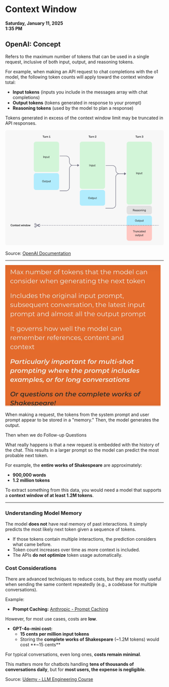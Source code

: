 # Context Window  
**Saturday, January 11, 2025**  
**1:35 PM**  

## OpenAI: Concept  

Refers to the maximum number of tokens that can be used in a single request, inclusive of both input, output, and reasoning tokens.  

For example, when making an API request to chat completions with the o1 model, the following token counts will apply toward the context window total:  

- **Input tokens** (inputs you include in the messages array with chat completions)  
- **Output tokens** (tokens generated in response to your prompt)  
- **Reasoning tokens** (used by the model to plan a response)  

Tokens generated in excess of the context window limit may be truncated in API responses.  

![Context window](https://github.com/luismcapriles/llm_engineering_course/blob/main/notes/W2/context-window.png)

Source: [OpenAI Documentation](https://platform.openai.com/docs/models#context-window)  

---

![Context windows max token](https://github.com/luismcapriles/llm_engineering_course/blob/main/notes/W2/context-window2.png)

When making a request, the tokens from the system prompt and user prompt appear to be stored in a "memory." Then, the model generates the output.  

Then when we do Follow-up Questions  

What really happens is that a new request is embedded with the history of the chat. This results in a larger prompt so the model can predict the most probable next token.  

For example, the **entire works of Shakespeare** are approximately:  

- **900,000 words**  
- **1.2 million tokens**  

To extract something from this data, you would need a model that supports a **context window of at least 1.2M tokens**.  

---

### Understanding Model Memory  

The model **does not** have real memory of past interactions. It simply predicts the most likely next token given a sequence of tokens.  

- If those tokens contain multiple interactions, the prediction considers what came before.  
- Token count increases over time as more context is included.  
- The APIs **do not optimize** token usage automatically.  

### Cost Considerations  

There are advanced techniques to reduce costs, but they are mostly useful when sending the same content repeatedly (e.g., a codebase for multiple conversations).  

Example:  
- **Prompt Caching:** [Anthropic - Prompt Caching](https://www.anthropic.com/news/prompt-caching)  

However, for most use cases, costs are **low**.  

- **GPT-4o-mini cost:**  
  - **15 cents per million input tokens**  
  - Storing the **complete works of Shakespeare** (~1.2M tokens) would cost **~15 cents**  

For typical conversations, even long ones, **costs remain minimal**.  

This matters more for chatbots handling **tens of thousands of conversations daily**, but for **most users, the expense is negligible**.  

Source: [Udemy - LLM Engineering Course](https://www.udemy.com/course/llm-engineering-master-ai-and-large-language-models/learn/lecture/46871427#questions/22706365)  

